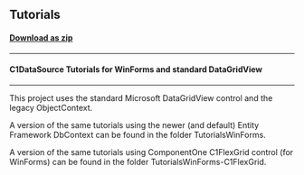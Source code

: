 ## Tutorials
#### [Download as zip](https://minhaskamal.github.io/DownGit/#/home?url=https://github.com/GrapeCity/ComponentOne-WinForms-Samples/tree/master/NetFramework\DataSource\VB\TutorialsWinForms-ObjectContext)
____
#### C1DataSource Tutorials for WinForms and standard DataGridView
____
This project uses the standard Microsoft DataGridView control and the legacy ObjectContext. 

A version of the same tutorials using the newer (and default) Entity Framework DbContext can be found in the folder TutorialsWinForms. 

A version of the same tutorials using ComponentOne C1FlexGrid control (for WinForms) can be found in the folder TutorialsWinForms-C1FlexGrid. 